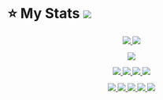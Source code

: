 # :star: My Stats ![](https://komarev.com/ghpvc/?username=rjworks)
<p align="center"><a href="#">
  <img src="https://github-readme-stats.vercel.app/api?username=rjworks&show_icons=true&include_all_commits=true&line_height=33&count_private=true&theme=gruvbox" />
  <img src="https://github-readme-stats.vercel.app/api/top-langs?username=rjworks&langs_count=4&count_private=true&theme=gruvbox" />
</a></p>
<p align="center"><a href="#">
  <img src="https://github-profile-trophy.vercel.app/?username=rjworks&margin-w=28&margin-h=15&theme=chalk"/>
</p></a></p>
<p align="center"><a href="#">
  <img src="https://img.shields.io/badge/-Java-2e3440?logoColor=deaf04&logo=Java" />
  <img src="https://img.shields.io/badge/-PHP-2e3440?logoColor=deaf04&logo=PHP" />
  <img src="https://img.shields.io/badge/-JavaScript-2e3440?logoColor=deaf04&logo=JavaScript" />
  <img src="https://img.shields.io/badge/-HTML5-2e3440?logoColor=deaf04&logo=html5" />
</a></p>
<p align="center"><a href="#">
  <img src="https://img.shields.io/badge/-Git-2e3440?logoColor=deaf04&logo=git" />
  <img src="https://img.shields.io/badge/-Github-2e3440?logoColor=deaf04&logo=github" />
  <img src="https://img.shields.io/badge/-Ubuntu-2e3440?logoColor=deaf04&logo=ubuntu" />
  <img src="https://img.shields.io/badge/-React-2e3440?logoColor=deaf04&logo=react" />
  <img src="https://img.shields.io/badge/-Node.js-2e3440?logoColor=deaf04&logo=node.js" />
</a></p>
  
<br><br><br><br>
